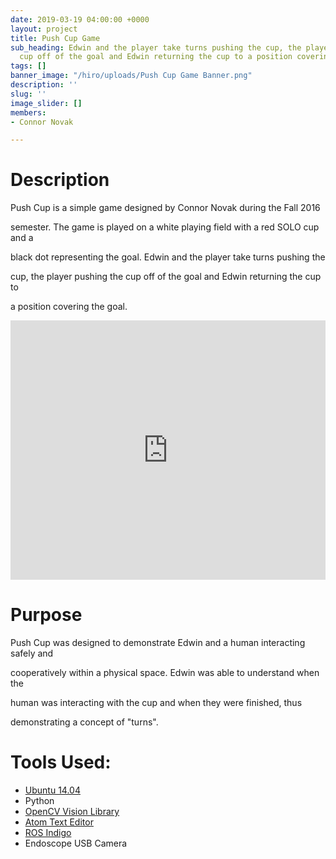 ```yaml
---
date: 2019-03-19 04:00:00 +0000
layout: project
title: Push Cup Game
sub_heading: Edwin and the player take turns pushing the cup, the player pushing the
  cup off of the goal and Edwin returning the cup to a position covering the goal.
tags: []
banner_image: "/hiro/uploads/Push Cup Game Banner.png"
description: ''
slug: ''
image_slider: []
members:
- Connor Novak

---
```

# Description

Push Cup is a simple game designed by Connor Novak during the Fall 2016

semester. The game is played on a white playing field with a red SOLO cup and a

black dot representing the goal. Edwin and the player take turns pushing the

cup, the player pushing the cup off of the goal and Edwin returning the cup to

a position covering the goal.

<iframe width="100%" height="415" src="https://www.youtube.com/embed/dPkxl1ZD-vY" frameborder="0" allow="accelerometer; autoplay; encrypted-media; gyroscope; picture-in-picture" allowfullscreen></iframe>

# Purpose

Push Cup was designed to demonstrate Edwin and a human interacting safely and

cooperatively within a physical space. Edwin was able to understand when the

human was interacting with the cup and when they were finished, thus

demonstrating a concept of "turns".

# Tools Used:

* [Ubuntu 14.04](https://www.ubuntu.com/ "Ubuntu 14.04")
* Python
* [OpenCV Vision Library](http://opencv.org/ "OpenCV Vision Library")
* [Atom Text Editor](https://atom.io/ "Atom Text Editor")
* [ROS Indigo](http://www.ros.org/ "ROS Indigo")
* Endoscope USB Camera